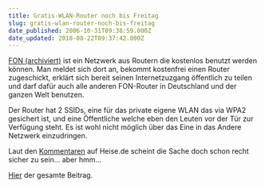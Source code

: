 ```yaml
---
title: Gratis-WLAN-Router noch bis Freitag
slug: gratis-wlan-router-noch-bis-freitag
date_published: 2006-10-31T09:38:59.000Z
date_updated: 2018-08-22T09:37:42.000Z
---
```


[FON (archiviert)](http://web.archive.org/web/20061028165152/http://de.fon.com:80/) ist ein Netzwerk aus Routern die kostenlos benutzt werden können. Man meldet sich dort an, bekommt kostenfrei einen Router zugeschickt, erklärt sich bereit seinen Internetzuzgang öffentlich zu teilen und darf dafür auch alle anderen FON-Router in Deutschland und der ganzen Welt benutzen.

Der Router hat 2 SSIDs, eine für das private eigene WLAN das via WPA2 gesichert ist, und eine Öffentliche welche eben den Leuten vor der Tür zur Verfügung steht. Es ist wohl nicht möglich über das Eine in das Andere Netzwerk einzudringen. 

Laut den [Kommentaren](http://www.heise.de/newsticker/foren/go.shtml?list=1&amp;forum_id=107537) auf Heise.de scheint die Sache doch schon recht sicher zu sein... aber hmm...

[Hier](http://www.heise.de/newsticker/meldung/80242/from/atom10) der gesamte Beitrag.
